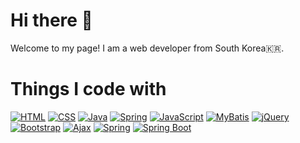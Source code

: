 # Hi there 👋
Welcome to my page!
I am a web developer from South Korea🇰🇷.

# Things I code with

[![HTML](https://img.shields.io/badge/HTML-5-orange?logo=html5)](https://developer.mozilla.org/en-US/docs/Web/HTML)
[![CSS](https://img.shields.io/badge/CSS-3-blue?logo=css3)](https://developer.mozilla.org/en-US/docs/Web/CSS)
[![Java](https://img.shields.io/badge/Java-11-red?logo=java)](https://www.java.com/)
[![Spring](https://img.shields.io/badge/Spring-5.3.2-green?logo=spring)](https://spring.io/)
[![JavaScript](https://img.shields.io/badge/JavaScript-ES6-yellow?logo=javascript)](https://developer.mozilla.org/en-US/docs/Web/JavaScript)
[![MyBatis](https://img.shields.io/badge/MyBatis-3.5.6-blue?logo=mybatis)](https://mybatis.org/mybatis-3/)
[![jQuery](https://img.shields.io/badge/jQuery-3.6.0-blue?logo=jquery)](https://jquery.com/)
[![Bootstrap](https://img.shields.io/badge/Bootstrap-5.0.3-purple?logo=bootstrap)](https://getbootstrap.com/)
[![Ajax](https://img.shields.io/badge/Ajax-3.0.0-yellowgreen?logo=ajax)](https://developer.mozilla.org/en-US/docs/Web/Guide/AJAX)
[![Spring](https://img.shields.io/badge/Spring-5.3.2-green?logo=spring)](https://spring.io/)
[![Spring Boot](https://img.shields.io/badge/Spring_Boot-2.6.2-green?logo=spring-boot)](https://spring.io/projects/spring-boot)






<!--
**younjun1234/younjun1234** is a ✨ _special_ ✨ repository because its `README.md` (this file) appears on your GitHub profile.

Here are some ideas to get you started:

- 🔭 I’m currently working on ...
- 🌱 I’m currently learning ...
- 👯 I’m looking to collaborate on ...
- 🤔 I’m looking for help with ...
- 💬 Ask me about ...
- 📫 How to reach me: ...
- 😄 Pronouns: ...
- ⚡ Fun fact: ...
-->
